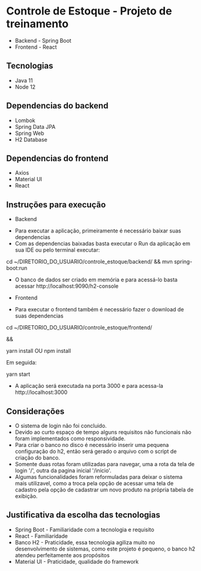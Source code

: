 # Controle de Estoque - Projeto de treinamento

* Backend - Spring Boot
* Frontend - React

## Tecnologias

* Java 11
* Node 12

## Dependencias do backend

* Lombok
* Spring Data JPA
* Spring Web
* H2 Database

## Dependencias do frontend

* Axios
* Material UI
* React

## Instruções para execução

* Backend

- Para executar a aplicação, primeiramente é necessário baixar suas dependencias
- Com as dependencias baixadas basta executar o Run da aplicação em sua IDE ou pelo terminal executar:

cd ~/DIRETORIO_DO_USUARIO/controle_estoque/backend/ && mvn spring-boot:run

- O banco de dados ser criado em memória e para acessá-lo basta acessar http://localhost:9090/h2-console

* Frontend

- Para executar o frontend também é necessário fazer o download de suas dependencias

cd ~/DIRETORIO_DO_USUARIO/controle_estoque/frontend/ 

&& 

yarn install OU npm install

Em seguida:

yarn start

- A aplicação será executada na porta 3000 e para acessa-la http://localhost:3000

## Considerações

- O sistema de login não foi concluido.
- Devido ao curto espaço de tempo alguns requisitos não funcionais não foram implementados como responsividade.
- Para criar o banco no disco é necessário inserir uma pequena configuração do h2, então será gerado o arquivo com o script de criação do banco.
- Somente duas rotas foram utilizadas para navegar, uma a rota da tela de login '/', outra da pagina inicial '/inicio'.
- Algumas funcionalidades foram reformuladas para deixar o sistema mais utilizavel, como a troca pela opção de acessar uma tela de cadastro pela opção de cadastrar um novo produto na própria tabela de exibição.

## Justificativa da escolha das tecnologias

- Spring Boot - Familiaridade com a tecnologia e requisito
- React - Familiaridade
- Banco H2 - Praticidade, essa tecnologia agiliza muito no desenvolvimento de sistemas, como este projeto é pequeno, o banco h2 atendeu perfeitamente aos propósitos
- Material UI - Praticidade, qualidade do framework
